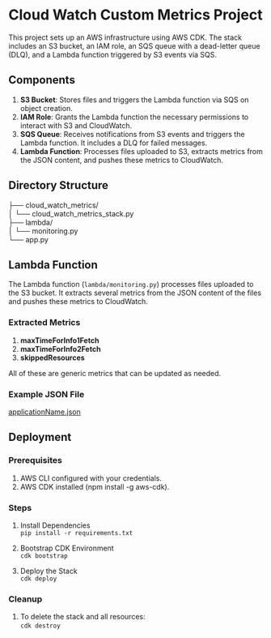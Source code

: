 # Cloud Watch Custom Metrics Project

This project sets up an AWS infrastructure using AWS CDK.
The stack includes an S3 bucket, an IAM role, an SQS queue with a
dead-letter queue (DLQ), and a Lambda function triggered by S3 events via SQS.

## Components

1. **S3 Bucket**: Stores files and triggers the Lambda function via SQS
on object creation.
2. **IAM Role**: Grants the Lambda function the necessary permissions
to interact with S3 and CloudWatch.
3. **SQS Queue**: Receives notifications from S3 events and triggers the
Lambda function. It includes a DLQ for failed messages.
4. **Lambda Function**: Processes files uploaded to S3, extracts metrics 
from the JSON content, and pushes these metrics to CloudWatch.

## Directory Structure

├── cloud_watch_metrics/  
│  └── cloud_watch_metrics_stack.py  
├── lambda/  
│  └── monitoring.py  
└──  app.py  

## Lambda Function

The Lambda function (`lambda/monitoring.py`) processes files uploaded to the
S3 bucket. It extracts several metrics from the JSON content of the files
and pushes these metrics to CloudWatch.

### Extracted Metrics

1. **maxTimeForInfo1Fetch**
2. **maxTimeForInfo2Fetch**
3. **skippedResources**

All of these are generic metrics that can be updated as needed.

### Example JSON File

[applicationName.json](./applicationName.json)

## Deployment

### Prerequisites

1. AWS CLI configured with your credentials.
2. AWS CDK installed (npm install -g aws-cdk).

### Steps

1. Install Dependencies  
`pip install -r requirements.txt`

2. Bootstrap CDK Environment  
`cdk bootstrap`

3. Deploy the Stack  
`cdk deploy`

### Cleanup

1. To delete the stack and all resources:  
`cdk destroy`
